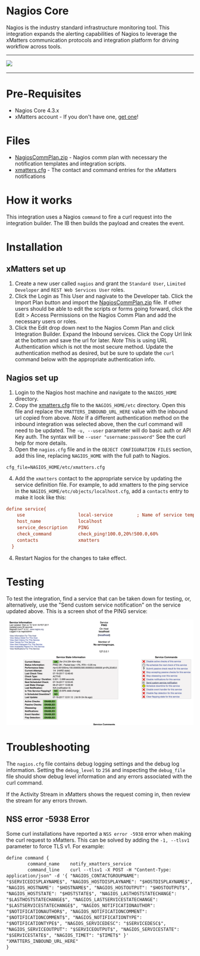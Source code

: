 # Nagios Core
Nagios is the industry standard infrastructure monitoring tool. This integration expands the alerting capabilities of Nagios to leverage the xMatters communication protocols and integration platform for driving workflow across tools. 

---------

<kbd>
  <img src="https://github.com/xmatters/xMatters-Labs/raw/master/media/disclaimer.png">
</kbd>

---------


# Pre-Requisites
* Nagios Core 4.3.x
* xMatters account - If you don't have one, [get one](https://www.xmatters.com)!

# Files
* [NagiosCommPlan.zip](NagiosCommPlan.zip) - Nagios comm plan with necessary the notification templates and integration scripts. 
* [xmatters.cfg](xmatters.cfg) - The contact and command entries for the xMatters notifications

# How it works
This integration uses a Nagios `command` to fire a curl request into the integration builder. The IB then builds the payload and creates the event. 

# Installation


## xMatters set up
1. Create a new user called `nagios` and grant the `Standard User`, `Limited Developer` and `REST Web Services User` roles.
2. Click the Login as This User and nagivate to the Developer tab. Click the Import Plan button and import the [NagiosCommPlan.zip](NagiosCommPlan.zip) file. If other users should be able to edit the scripts or forms going forward, click the Edit > Access Permissions on the Nagios Comm Plan and add the necessary users or roles. 
3. Click the Edit drop down next to the Nagios Comm Plan and click Integration Builder. Expand the Inbound services. Click the Copy Url link at the bottom and save the url for later. *Note* This is using URL Authentication which is not the most secure method. Update the authentication method as desired, but be sure to update the `curl` command below with the appropriate authentication info.

## Nagios set up

1. Login to the Nagios host machine and navigate to the `NAGIOS_HOME` directory. 
2. Copy the [xmatters.cfg](xmatters.cfg) file to the `NAGIOS_HOME/etc` directory. Open this file and replace the `XMATTERS_INBOUND_URL_HERE` value with the inbound url copied from above. *Note* If a different authentication method on the inbound integration was selected above, then the curl command will need to be updated. The `-u, --user` parameter will do basic auth or API Key auth. The syntax will be `--user "username:password"` See the curl help for more details. 
3. Open the `nagios.cfg` file and in the `OBJECT CONFIGURATION FILES` section, add this line, replacing `NAGIOS_HOME` with the full path to Nagios.

```
cfg_file=NAGIOS_HOME/etc/xmatters.cfg
```
4. Add the `xmatters` contact to the appropriate service by updating the service definition file. For example, to add xmatters to the ping service in the `NAGIOS_HOME/etc/objects/localhost.cfg`, add a `contacts` entry to make it look like this:

```cfg
define service{
    use                    local-service         ; Name of service template to use
    host_name              localhost
    service_description    PING
    check_command          check_ping!100.0,20%!500.0,60%
    contacts               xmatters
  }

```

4. Restart Nagios for the changes to take effect. 



# Testing
To test the integration, find a service that can be taken down for testing, or, alternatively, use the "Send custom service notification" on the service updated above. This is a screen shot of the PING service:

<kbd>
  <img src="media/ping_service.png">
</kbd>



# Troubleshooting
The `nagios.cfg` file contains debug logging settings and the debug log information. Setting the `debug_level` to `256` and inspecting the `debug_file` file should show debug level information and any errors associated with the curl command. 

If the Activity Stream in xMatters shows the request coming in, then review the stream for any errors thrown. 

## NSS error -5938 Error
Some curl installations have reported a `NSS error -5938` error when making the curl request to xMatters. This can be solved by adding the `-1, --tlsv1` parameter to force TLS v1. For example:

```
define command {
        command_name    notify_xmatters_service
        command_line    curl --tlsv1 -X POST -H "Content-Type: application/json" -d '{ "NAGIOS_CONTACTGROUPNAME": "$SERVICEDISPLAYNAME$", "NAGIOS_HOSTDISPLAYNAME": "$HOSTDISPLAYNAME$", "NAGIOS_HOSTNAME": "$HOSTNAME$", "NAGIOS_HOSTOUTPUT": "$HOSTOUTPUT$", "NAGIOS_HOSTSTATE": "$HOSTSTATE$", "NAGIOS_LASTHOSTSTATECHANGE": "$LASTHOSTSTATECHANGE$", "NAGIOS_LASTSERVICESTATECHANGE": "$LASTSERVICESTATECHANGE$", "NAGIOS_NOTIFICATIONAUTHOR": "$NOTIFICATIONAUTHOR$", "NAGIOS_NOTIFICATIONCOMMENT": "$NOTIFICATIONCOMMENT$", "NAGIOS_NOTIFICATIONTYPE": "$NOTIFICATIONTYPE$", "NAGIOS_SERVICEDESC": "$SERVICEDESC$", "NAGIOS_SERVICEOUTPUT": "$SERVICEOUTPUT$", "NAGIOS_SERVICESTATE": "$SERVICESTATE$", "NAGIOS_TIMET": "$TIMET$" }' "XMATTERS_INBOUND_URL_HERE"
}
```

